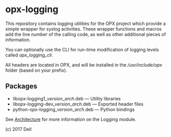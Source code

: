 # opx-logging
This repository contains logging utilities for the OPX project which provide a simple wrapper for syslog activities. These wrapper functions and macros add the line number of the calling code, as well as other additional pieces of information.

You can optionally use the CLI for run-time modification of logging levels called _opx_logging_cli_.

All headers are located in OPX, and will be installed in the _*/usr/include/opx*_ folder (based on your prefix).

## Packages
- libopx-logging1\_*version*\_*arch*.deb — Utility libraries  
- libopx-logging-dev\_*version*\_*arch*.deb — Exported header files
- python-opx-logging\_*version*\_*arch*.deb — Python bindings 

See [Architecture](https://github.com/open-switch/opx-docs/wiki/Architecture) for more information on the Logging module.

(c) 2017 Dell
